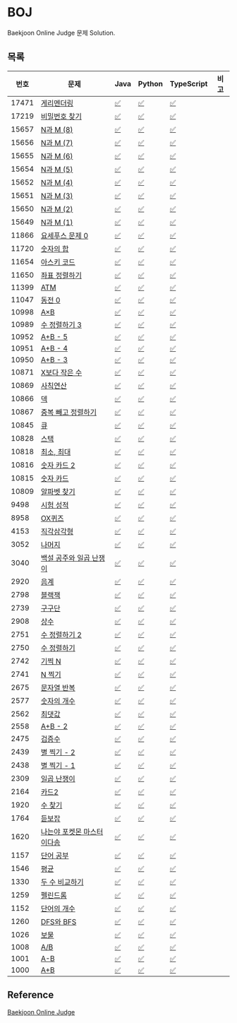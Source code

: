 # BOJ

Baekjoon Online Judge 문제 Solution. 

## 목록

|번호|문제|Java|Python|TypeScript|비고|
| ------ | ------ | ------ | ------ | ------ | ------ |
|17471|[게리멘더링](https://www.acmicpc.net/problem/17471) | [:white_check_mark:](algorithm/java/src/BOJ17471.java) | [:white_check_mark:](algorithm/python/BOJ17471.py) | [:white_check_mark:](algorithm/typescript/BOJ17471.ts)
|17219|[비밀번호 찾기](https://www.acmicpc.net/problem/17219) | [:white_check_mark:](algorithm/java/src/BOJ17219.java) | [:white_check_mark:](algorithm/python/BOJ17219.py) | [:white_check_mark:](algorithm/typescript/BOJ17219.ts)
|15657|[N과 M (8)](https://www.acmicpc.net/problem/15657) | [:white_check_mark:](algorithm/java/src/BOJ15657.java) | [:white_check_mark:](algorithm/python/BOJ15657.py) | [:white_check_mark:](algorithm/typescript/BOJ15657.ts)
|15656|[N과 M (7)](https://www.acmicpc.net/problem/15656) | [:white_check_mark:](algorithm/java/src/BOJ15656.java) | [:white_check_mark:](algorithm/python/BOJ15656.py) | [:white_check_mark:](algorithm/typescript/BOJ15656.ts)
|15655|[N과 M (6)](https://www.acmicpc.net/problem/15655) | [:white_check_mark:](algorithm/java/src/BOJ15655.java) | [:white_check_mark:](algorithm/python/BOJ15655.py) | [:white_check_mark:](algorithm/typescript/BOJ15655.ts)
|15654|[N과 M (5)](https://www.acmicpc.net/problem/15654) | [:white_check_mark:](algorithm/java/src/BOJ15654.java) | [:white_check_mark:](algorithm/python/BOJ15654.py) | [:white_check_mark:](algorithm/typescript/BOJ15654.ts)
|15652|[N과 M (4)](https://www.acmicpc.net/problem/15652) | [:white_check_mark:](algorithm/java/src/BOJ15652.java) | [:white_check_mark:](algorithm/python/BOJ15652.py) | [:white_check_mark:](algorithm/typescript/BOJ15652.ts)
|15651|[N과 M (3)](https://www.acmicpc.net/problem/15651) | [:white_check_mark:](algorithm/java/src/BOJ15651.java) | [:white_check_mark:](algorithm/python/BOJ15651.py) | [:white_check_mark:](algorithm/typescript/BOJ15651.ts)
|15650|[N과 M (2)](https://www.acmicpc.net/problem/15650) | [:white_check_mark:](algorithm/java/src/BOJ15650.java) | [:white_check_mark:](algorithm/python/BOJ15650.py) | [:white_check_mark:](algorithm/typescript/BOJ15650.ts)
|15649|[N과 M (1)](https://www.acmicpc.net/problem/15649) | [:white_check_mark:](algorithm/java/src/BOJ15649.java) | [:white_check_mark:](algorithm/python/BOJ15649.py) | [:white_check_mark:](algorithm/typescript/BOJ15649.ts)
|11866|[요세푸스 문제 0](https://www.acmicpc.net/problem/11866) | [:white_check_mark:](algorithm/java/src/BOJ11866.java) | [:white_check_mark:](algorithm/python/BOJ11866.py) | [:white_check_mark:](algorithm/typescript/BOJ11866.ts)
|11720|[숫자의 합](https://www.acmicpc.net/problem/11720) | [:white_check_mark:](algorithm/java/src/BOJ11720.java) | [:white_check_mark:](algorithm/python/BOJ11720.py) | [:white_check_mark:](algorithm/typescript/BOJ11720.ts)
|11654|[아스키 코드](https://www.acmicpc.net/problem/11654) | [:white_check_mark:](algorithm/java/src/BOJ11654.java) | [:white_check_mark:](algorithm/python/BOJ11654.py) | [:white_check_mark:](algorithm/typescript/BOJ11654.ts)
|11650|[좌표 정렬하기](https://www.acmicpc.net/problem/11650) | [:white_check_mark:](algorithm/java/src/BOJ11650.java) | [:white_check_mark:](algorithm/python/BOJ11650.py) | [:white_check_mark:](algorithm/typescript/BOJ11650.ts)
|11399|[ATM](https://www.acmicpc.net/problem/11399) | [:white_check_mark:](algorithm/java/src/BOJ11399.java) | [:white_check_mark:](algorithm/python/BOJ11399.py) | [:white_check_mark:](algorithm/typescript/BOJ11399.ts)
|11047|[동전 0](https://www.acmicpc.net/problem/11047) | [:white_check_mark:](algorithm/java/src/BOJ11047.java) | [:white_check_mark:](algorithm/python/BOJ11047.py) | [:white_check_mark:](algorithm/typescript/BOJ11047.ts)
|10998|[A×B](https://www.acmicpc.net/problem/10998) | [:white_check_mark:](algorithm/java/src/BOJ10998.java) | [:white_check_mark:](algorithm/python/BOJ10998.py) | [:white_check_mark:](algorithm/typescript/BOJ10998.ts)
|10989|[수 정렬하기 3](https://www.acmicpc.net/problem/10989) | [:white_check_mark:](algorithm/java/src/BOJ10989.java) | [:white_check_mark:](algorithm/python/BOJ10989.py) | [:white_check_mark:](algorithm/typescript/BOJ10989.ts)
|10952|[A+B - 5](https://www.acmicpc.net/problem/10952) | [:white_check_mark:](algorithm/java/src/BOJ10952.java) | [:white_check_mark:](algorithm/python/BOJ10952.py) | [:white_check_mark:](algorithm/typescript/BOJ10952.ts)
|10951|[A+B - 4](https://www.acmicpc.net/problem/10951) | [:white_check_mark:](algorithm/java/src/BOJ10951.java) | [:white_check_mark:](algorithm/python/BOJ10951.py) | [:white_check_mark:](algorithm/typescript/BOJ10951.ts)
|10950|[A+B - 3](https://www.acmicpc.net/problem/10950) | [:white_check_mark:](algorithm/java/src/BOJ10950.java) | [:white_check_mark:](algorithm/python/BOJ10950.py) | [:white_check_mark:](algorithm/typescript/BOJ10950.ts)
|10871|[X보다 작은 수](https://www.acmicpc.net/problem/10871) | [:white_check_mark:](algorithm/java/src/BOJ10871.java) | [:white_check_mark:](algorithm/python/BOJ10871.py) | [:white_check_mark:](algorithm/typescript/BOJ10871.ts)
|10869|[사칙연산](https://www.acmicpc.net/problem/10869) | [:white_check_mark:](algorithm/java/src/BOJ10869.java) | [:white_check_mark:](algorithm/python/BOJ10869.py) | [:white_check_mark:](algorithm/typescript/BOJ10869.ts)
|10866|[덱](https://www.acmicpc.net/problem/10866) | [:white_check_mark:](algorithm/java/src/BOJ10866.java) | [:white_check_mark:](algorithm/python/BOJ10866.py) | [:white_check_mark:](algorithm/typescript/BOJ10866.ts)
|10867|[중복 빼고 정렬하기](https://www.acmicpc.net/problem/10867) | [:white_check_mark:](algorithm/java/src/BOJ10867.java) | [:white_check_mark:](algorithm/python/BOJ10867.py) | [:white_check_mark:](algorithm/typescript/BOJ10867.ts)
|10845|[큐](https://www.acmicpc.net/problem/10845) | [:white_check_mark:](algorithm/java/src/BOJ10845.java) | [:white_check_mark:](algorithm/python/BOJ10845.py) | [:white_check_mark:](algorithm/typescript/BOJ10845.ts)
|10828|[스택](https://www.acmicpc.net/problem/10828) | [:white_check_mark:](algorithm/java/src/BOJ10828.java) | [:white_check_mark:](algorithm/python/BOJ10828.py) | [:white_check_mark:](algorithm/typescript/BOJ10828.ts)
|10818|[최소, 최대](https://www.acmicpc.net/problem/10818) | [:white_check_mark:](algorithm/java/src/BOJ10818.java) | [:white_check_mark:](algorithm/python/BOJ10818.py) | [:white_check_mark:](algorithm/typescript/BOJ10818.ts)
|10816|[숫자 카드 2](https://www.acmicpc.net/problem/10816) | [:white_check_mark:](algorithm/java/src/BOJ10816.java) | [:white_check_mark:](algorithm/python/BOJ10816.py) | [:white_check_mark:](algorithm/typescript/BOJ10816.ts)
|10815|[숫자 카드](https://www.acmicpc.net/problem/10815) | [:white_check_mark:](algorithm/java/src/BOJ10815.java) | [:white_check_mark:](algorithm/python/BOJ10815.py) | [:white_check_mark:](algorithm/typescript/BOJ10815.ts)
|10809|[알파벳 찾기](https://www.acmicpc.net/problem/10809) | [:white_check_mark:](algorithm/java/src/BOJ10809.java) | [:white_check_mark:](algorithm/python/BOJ10809.py) | [:white_check_mark:](algorithm/typescript/BOJ10809.ts)
|9498|[시험 성적](https://www.acmicpc.net/problem/9498) | [:white_check_mark:](algorithm/java/src/BOJ9498.java) | [:white_check_mark:](algorithm/python/BOJ9498.py) | [:white_check_mark:](algorithm/typescript/BOJ9498.ts)
|8958|[OX퀴즈](https://www.acmicpc.net/problem/8958) | [:white_check_mark:](algorithm/java/src/BOJ8958.java) | [:white_check_mark:](algorithm/python/BOJ8958.py) | [:white_check_mark:](algorithm/typescript/BOJ8958.ts)
|4153|[직각삼각형](https://www.acmicpc.net/problem/4153) | [:white_check_mark:](algorithm/java/src/4153.java) | [:white_check_mark:](algorithm/python/4153.py) | [:white_check_mark:](algorithm/typescript/4153.ts)
|3052|[나머지](https://www.acmicpc.net/problem/3052) | [:white_check_mark:](algorithm/java/src/BOJ3052.java) | [:white_check_mark:](algorithm/python/BOJ3052.py) | [:white_check_mark:](algorithm/typescript/BOJ3052.ts)
|3040|[백설 공주와 일곱 난쟁이](https://www.acmicpc.net/problem/3040) | [:white_check_mark:](algorithm/java/src/BOJ3040.java) | [:white_check_mark:](algorithm/python/BOJ3040.py) | [:white_check_mark:](algorithm/typescript/BOJ3040.ts)
|2920|[음계](https://www.acmicpc.net/problem/2920) | [:white_check_mark:](algorithm/java/src/BOJ2920.java) | [:white_check_mark:](algorithm/python/BOJ2920.py) | [:white_check_mark:](algorithm/typescript/BOJ2920.ts)
|2798|[블랙잭](https://www.acmicpc.net/problem/2798) | [:white_check_mark:](algorithm/java/src/BOJ2798.java) | [:white_check_mark:](algorithm/python/BOJ2798.py) | [:white_check_mark:](algorithm/typescript/BOJ2798.ts)
|2739|[구구단](https://www.acmicpc.net/problem/2739) | [:white_check_mark:](algorithm/java/src/BOJ2739.java) | [:white_check_mark:](algorithm/python/BOJ2739.py) | [:white_check_mark:](algorithm/typescript/BOJ2739.ts)
|2908|[상수](https://www.acmicpc.net/problem/2908) | [:white_check_mark:](algorithm/java/src/BOJ2908.java) | [:white_check_mark:](algorithm/python/BOJ2908.py) | [:white_check_mark:](algorithm/typescript/BOJ2908.ts)
|2751|[수 정렬하기 2](https://www.acmicpc.net/problem/2751) | [:white_check_mark:](algorithm/java/src/BOJ2751.java) | [:white_check_mark:](algorithm/python/BOJ2751.py) | [:white_check_mark:](algorithm/typescript/BOJ2751.ts)
|2750|[수 정렬하기](https://www.acmicpc.net/problem/2750) | [:white_check_mark:](algorithm/java/src/BOJ2750.java) | [:white_check_mark:](algorithm/python/BOJ2750.py) | [:white_check_mark:](algorithm/typescript/BOJ2750.ts)
|2742|[기찍 N](https://www.acmicpc.net/problem/2742) | [:white_check_mark:](algorithm/java/src/BOJ2742.java) | [:white_check_mark:](algorithm/python/BOJ2742.py) | [:white_check_mark:](algorithm/typescript/BOJ2742.ts)
|2741|[N 찍기](https://www.acmicpc.net/problem/2741) | [:white_check_mark:](algorithm/java/src/BOJ2741.java) | [:white_check_mark:](algorithm/python/BOJ2741.py) | [:white_check_mark:](algorithm/typescript/BOJ2741.ts)
|2675|[문자열 반복](https://www.acmicpc.net/problem/2675) | [:white_check_mark:](algorithm/java/src/BOJ2675.java) | [:white_check_mark:](algorithm/python/BOJ2675.py) | [:white_check_mark:](algorithm/typescript/BOJ2675.ts)
|2577|[숫자의 개수](https://www.acmicpc.net/problem/2577) | [:white_check_mark:](algorithm/java/src/BOJ2577.java) | [:white_check_mark:](algorithm/python/BOJ2577.py) | [:white_check_mark:](algorithm/typescript/BOJ2577.ts)
|2562|[최댓값](https://www.acmicpc.net/problem/2562) | [:white_check_mark:](algorithm/java/src/BOJ2562.java) | [:white_check_mark:](algorithm/python/BOJ2562.py) | [:white_check_mark:](algorithm/typescript/BOJ2562.ts)
|2558|[A+B - 2](https://www.acmicpc.net/problem/2558) | [:white_check_mark:](algorithm/java/src/BOJ2558.java) | [:white_check_mark:](algorithm/python/BOJ2558.py) | [:white_check_mark:](algorithm/typescript/BOJ2558.ts)
|2475|[검증수](https://www.acmicpc.net/problem/2475) | [:white_check_mark:](algorithm/java/src/BOJ2475.java) | [:white_check_mark:](algorithm/python/BOJ2475.py) | [:white_check_mark:](algorithm/typescript/BOJ2475.ts)
|2439|[별 찍기 - 2](https://www.acmicpc.net/problem/2439) | [:white_check_mark:](algorithm/java/src/BOJ2439.java) | [:white_check_mark:](algorithm/python/BOJ2439.py) | [:white_check_mark:](algorithm/typescript/BOJ2439.ts)
|2438|[별 찍기 - 1](https://www.acmicpc.net/problem/2438) | [:white_check_mark:](algorithm/java/src/BOJ2438.java) | [:white_check_mark:](algorithm/python/BOJ2438.py) | [:white_check_mark:](algorithm/typescript/BOJ2438.ts)
|2309|[일곱 난쟁이](https://www.acmicpc.net/problem/2309) | [:white_check_mark:](algorithm/java/src/BOJ2309.java) | [:white_check_mark:](algorithm/python/BOJ2309.py) | [:white_check_mark:](algorithm/typescript/BOJ2309.ts)
|2164|[카드2](https://www.acmicpc.net/problem/2164) | [:white_check_mark:](algorithm/java/src/BOJ2164.java) | [:white_check_mark:](algorithm/python/BOJ2164.py) | [:white_check_mark:](algorithm/typescript/BOJ2164.ts)
|1920|[수 찾기](https://www.acmicpc.net/problem/1920) | [:white_check_mark:](algorithm/java/src/BOJ1920.java) | [:white_check_mark:](algorithm/python/BOJ1920.py) | [:white_check_mark:](algorithm/typescript/BOJ1920.ts)
|1764|[듣보잡](https://www.acmicpc.net/problem/1764) | [:white_check_mark:](algorithm/java/src/BOJ1764.java) | [:white_check_mark:](algorithm/python/BOJ1764.py) | [:white_check_mark:](algorithm/typescript/BOJ1764.ts)
|1620|[나는야 포켓몬 마스터 이다솜](https://www.acmicpc.net/problem/1620) | [:white_check_mark:](algorithm/java/src/BOJ1620.java) | [:white_check_mark:](algorithm/python/BOJ1620.py) | [:white_check_mark:](algorithm/typescript/BOJ1620.ts)
|1157|[단어 공부](https://www.acmicpc.net/problem/1157) | [:white_check_mark:](algorithm/java/src/BOJ1157.java) | [:white_check_mark:](algorithm/python/BOJ1157.py) | [:white_check_mark:](algorithm/typescript/BOJ1157.ts)
|1546|[평균](https://www.acmicpc.net/problem/1546) | [:white_check_mark:](algorithm/java/src/BOJ1546.java) | [:white_check_mark:](algorithm/python/BOJ1546.py) | [:white_check_mark:](algorithm/typescript/BOJ1546.ts)
|1330|[두 수 비교하기](https://www.acmicpc.net/problem/1330) | [:white_check_mark:](algorithm/java/src/BOJ1330.java) | [:white_check_mark:](algorithm/python/BOJ1330.py) | [:white_check_mark:](algorithm/typescript/BOJ1330.ts)
|1259|[펠린드롬](https://www.acmicpc.net/problem/1259) | [:white_check_mark:](algorithm/java/src/BOJ1259.java) | [:white_check_mark:](algorithm/python/BOJ1259.py) | [:white_check_mark:](algorithm/typescript/BOJ1259.ts)
|1152|[단어의 개수](https://www.acmicpc.net/problem/1152) | [:white_check_mark:](algorithm/java/src/BOJ1152.java) | [:white_check_mark:](algorithm/python/BOJ1152.py) | [:white_check_mark:](algorithm/typescript/BOJ1152.ts)
|1260|[DFS와 BFS](https://www.acmicpc.net/problem/1260) | [:white_check_mark:](algorithm/java/src/BOJ1260.java) | [:white_check_mark:](algorithm/python/BOJ1260.py) | [:white_check_mark:](algorithm/typescript/BOJ1260.ts)
|1026|[보물](https://www.acmicpc.net/problem/1026) | [:white_check_mark:](algorithm/java/src/BOJ1026.java) | [:white_check_mark:](algorithm/python/BOJ1026.py) | [:white_check_mark:](algorithm/typescript/BOJ1026.ts)
|1008|[A/B](https://www.acmicpc.net/problem/1008) | [:white_check_mark:](algorithm/java/src/BOJ1008.java) | [:white_check_mark:](algorithm/python/BOJ1008.py) | [:white_check_mark:](algorithm/typescript/BOJ1008.ts)
|1001|[A-B](https://www.acmicpc.net/problem/1001) | [:white_check_mark:](algorithm/java/src/BOJ1001.java) | [:white_check_mark:](algorithm/python/BOJ1001.py) | [:white_check_mark:](algorithm/typescript/BOJ1001.ts)
|1000|[A+B](https://www.acmicpc.net/problem/1000) | [:white_check_mark:](algorithm/java/src/BOJ1000.java) | [:white_check_mark:](algorithm/python/BOJ1000.py) | [:white_check_mark:](algorithm/typescript/BOJ1000.ts)

## Reference

[Baekjoon Online Judge](https://www.acmicpc.net/)
